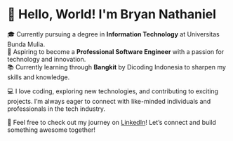 # 👋 Hello, World! I'm **Bryan Nathaniel**

🎓 Currently pursuing a degree in **Information Technology** at Universitas Bunda Mulia.  
🚀 Aspiring to become a **Professional Software Engineer** with a passion for technology and innovation.  
📚 Currently learning through **Bangkit** by Dicoding Indonesia to sharpen my skills and knowledge.

💻 I love coding, exploring new technologies, and contributing to exciting projects. I’m always eager to connect with like-minded individuals and professionals in the tech industry.

🌟 Feel free to check out my journey on [LinkedIn](https://www.linkedin.com/in/brynathn/)! Let’s connect and build something awesome together!
